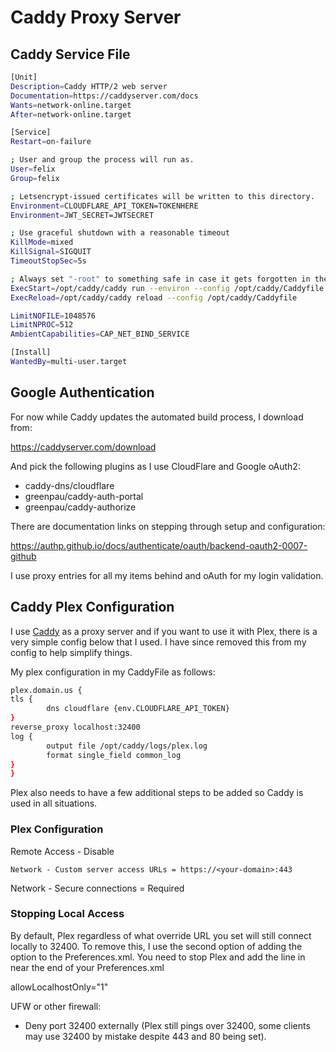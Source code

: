 # Caddy Proxy Server

## Caddy Service File
```bash
[Unit]
Description=Caddy HTTP/2 web server
Documentation=https://caddyserver.com/docs
Wants=network-online.target
After=network-online.target

[Service]
Restart=on-failure

; User and group the process will run as.
User=felix
Group=felix

; Letsencrypt-issued certificates will be written to this directory.
Environment=CLOUDFLARE_API_TOKEN=TOKENHERE
Environment=JWT_SECRET=JWTSECRET

; Use graceful shutdown with a reasonable timeout
KillMode=mixed
KillSignal=SIGQUIT
TimeoutStopSec=5s

; Always set "-root" to something safe in case it gets forgotten in the Caddyfile.
ExecStart=/opt/caddy/caddy run --environ --config /opt/caddy/Caddyfile
ExecReload=/opt/caddy/caddy reload --config /opt/caddy/Caddyfile

LimitNOFILE=1048576
LimitNPROC=512
AmbientCapabilities=CAP_NET_BIND_SERVICE

[Install]
WantedBy=multi-user.target
```

## Google Authentication

For now while Caddy updates the automated build process, I download from:

https://caddyserver.com/download

And pick the following plugins as I use CloudFlare and Google oAuth2:

- caddy-dns/cloudflare
- greenpau/caddy-auth-portal
- greenpau/caddy-authorize

There are documentation links on stepping through setup and configuration:

https://authp.github.io/docs/authenticate/oauth/backend-oauth2-0007-github

I use proxy entries for all my items behind and oAuth for my login validation.

## Caddy Plex Configuration

I use [Caddy](https://github.com/mholt/caddy) as a proxy server and if you want to use it with Plex, there is a very simple config below that I used. I have since removed this from my config to help simplify things.

My plex configuration in my CaddyFile as follows:

```bash
plex.domain.us {
tls {
        dns cloudflare {env.CLOUDFLARE_API_TOKEN}
}
reverse_proxy localhost:32400
log {
        output file /opt/caddy/logs/plex.log
        format single_field common_log
}
}
```

Plex also needs to have a few additional steps to be added so Caddy is used in all situations.

### Plex Configuration

Remote Access - Disable

```
Network - Custom server access URLs = https://<your-domain>:443
```
Network - Secure connections = Required

### Stopping Local Access
By default, Plex regardless of what override URL you set will still connect locally to 32400. To remove this, I use the second option of adding the option to the Preferences.xml. You need to stop Plex and add the line in near the end of your Preferences.xml

allowLocalhostOnly="1" 

UFW or other firewall:
- Deny port 32400 externally (Plex still pings over 32400, some clients may use 32400 by mistake despite 443 and 80 being set).
